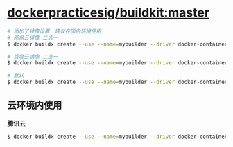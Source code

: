 # [dockerpracticesig/buildkit:master](https://github.com/moby/buildkit/releases)

```bash
# 添加了镜像设置，建议在国内环境使用
# 网易云镜像 二选一
$ docker buildx create --use --name=mybuilder --driver docker-container --driver-opt image=dockerpracticesig/buildkit:master

# 百度云镜像 二选一
$ docker buildx create --use --name=mybuilder --driver docker-container --driver-opt image=dockerpracticesig/buildkit:master-baidu

# 默认
$ docker buildx create --use --name=mybuilder --driver docker-container
```

## 云环境内使用

**腾讯云**

```bash
$ docker buildx create --use --name=mybuilder --driver docker-container --driver-opt image=dockerpracticesig/buildkit:master-tencent
```

